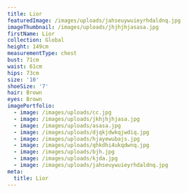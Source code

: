 ```yaml
---
title: Lior
featuredImage: /images/uploads/jahseuywuieyrhdaldnq.jpg
imageThumbnail: /images/uploads/jhjhjhjasasa.jpg
firstName: Lior
collection: Global
height: 149cm
measurementType: chest
bust: 71cm
waist: 61cm
hips: 73cm
size: '10'
shoeSize: '7'
hair: Brown
eyes: Brown
imagePortfolio:
  - image: /images/uploads/cc.jpg
  - image: /images/uploads/jkhjhjhjasa.jpg
  - image: /images/uploads/asasa.jpg
  - image: /images/uploads/djqkjdwkqjwdiq.jpg
  - image: /images/uploads/hjayewubajs.jpg
  - image: /images/uploads/qhkdhi4ukqdwnq.jpg
  - image: /images/uploads/bjh.jpg
  - image: /images/uploads/kjda.jpg
  - image: /images/uploads/jahseuywuieyrhdaldnq.jpg
meta:
  title: Lior
---
```


